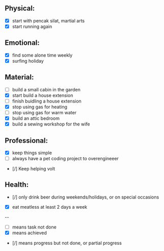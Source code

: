 
Physical:
-----------
- [x] start with pencak silat, martial arts
- [x] start running again
 
Emotional:
----------
- [x] find some alone time weekly
- [x] surfing holiday

Material:
-----------
- [ ] build a small cabin in the garden
- [x] start build a house extension
- [ ] finish buidling a house extension
- [x] stop using gas for heating
- [ ] stop using gas for warm water
- [x] build an attic bedroom
- [x] build a sewing workshop for the wife

Professional:
-----------
- [x] keep things simple
- [ ] always have a pet coding project to overengineeer
- [/] Keep helping volt

Health:
-----------
- [/] only drink beer during weekends/holidays, or on special occasions
- [x] eat meatless at least 2 days a week

--
- [ ] means task not done
- [x] means achieved
- [/] means progress but not done, or partial progress
